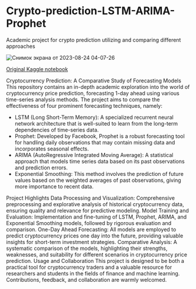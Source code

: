 # Crypto-prediction-LSTM-ARIMA-Prophet
Academic project for crypto prediction utilizing and comparing different approaches

![Снимок экрана от 2023-08-24 04-07-26](https://github.com/D1H1/Crypto-prediction-LSTM-ARIMA-Prophet/assets/94292673/a9604063-ae69-458c-9771-0015c154b899)

[Original Kaggle notebook](https://www.kaggle.com/code/davidhavrilenko/cryptocurrency-prediction-lstm-prophet-arima/notebook)

Cryptocurrency Prediction: A Comparative Study of Forecasting Models
This repository contains an in-depth academic exploration into the world of cryptocurrency price prediction, forecasting 1-day ahead using various time-series analysis methods. The project aims to compare the effectiveness of four prominent forecasting techniques, namely:

- LSTM (Long Short-Term Memory): A specialized recurrent neural network architecture that is well-suited to learn from the long-term dependencies of time-series data.
- Prophet: Developed by Facebook, Prophet is a robust forecasting tool for handling daily observations that may contain missing data and incorporates seasonal effects.
- ARIMA (AutoRegressive Integrated Moving Average): A statistical approach that models time series data based on its past observations and prediction errors.
- Exponential Smoothing: This method involves the prediction of future values based on the weighted averages of past observations, giving more importance to recent data.

Project Highlights
Data Processing and Visualization: Comprehensive preprocessing and explorative analysis of historical cryptocurrency data, ensuring quality and relevance for predictive modeling.
Model Training and Evaluation: Implementation and fine-tuning of LSTM, Prophet, ARIMA, and Exponential Smoothing models, followed by rigorous evaluation and comparison.
One-Day Ahead Forecasting: All models are employed to predict cryptocurrency prices one day into the future, providing valuable insights for short-term investment strategies.
Comparative Analysis: A systematic comparison of the models, highlighting their strengths, weaknesses, and suitability for different scenarios in cryptocurrency price prediction.
Usage and Collaboration
This project is designed to be both a practical tool for cryptocurrency traders and a valuable resource for researchers and students in the fields of finance and machine learning. Contributions, feedback, and collaboration are warmly welcomed.
